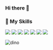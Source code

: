 ### Hi there 👋

### 🔭 My Skills
<span >
  <img src="https://img.shields.io/badge/-Vue-green" />
  <img src="https://img.shields.io/badge/-React-blue" />
  <img src="https://img.shields.io/badge/-TypeScript-blue" />
  <img src="https://img.shields.io/badge/-Node-yellowgreen" />
  <img src="https://img.shields.io/badge/-HTML5-E34F26" />
  <img src="https://img.shields.io/badge/-CSS3-1572B6" />
  <img src="https://img.shields.io/badge/-JavaScript-oringe" />
</span>

![dino](https://user-images.githubusercontent.com/55998023/150707007-55740e42-98e1-46b5-afb8-ae4afed52663.gif)


<!--
**chin-ray/chin-ray** is a ✨ _special_ ✨ repository because its `README.md` (this file) appears on your GitHub profile.

Here are some ideas to get you started:

- 🔭 I’m currently working on ...
- 🌱 I’m currently learning ...
- 👯 I’m looking to collaborate on ...
- 🤔 I’m looking for help with ...
- 💬 Ask me about ...
- 📫 How to reach me: ...
- 😄 Pronouns: ...
- ⚡ Fun fact: ...
-->
